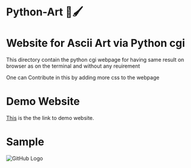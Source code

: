 # Python-Art 🎨🖌️

# Website for Ascii Art via Python cgi

This directory contain the python cgi webpage for having same result on browser as on the terminal and without any reuirement

One can Contribute in this by adding more css to the webpage

# Demo Website

[This](http://13.127.254.208/cgi-bin/pythonascii/print) is the the link to demo website.

# Sample
![GitHub Logo](https://raw.githubusercontent.com/hvijaycse/python-art/master/website/website.PNG)
